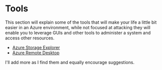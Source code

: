 # Tools
This section will explain some of the tools that will make your life a little bit easier in an Azure environment, while not focused at attacking they will enable you to leverage GUIs and other tools to administer a system and access other resources.

- [Azure Storage Explorer](https://azure.microsoft.com/en-us/products/storage/storage-explorer/#overview)
- [Azure Remote Desktop](https://learn.microsoft.com/en-us/azure/virtual-desktop/user-documentation/connect-windows-7-10)

I'll add more as I find them and equally encourage suggestions.